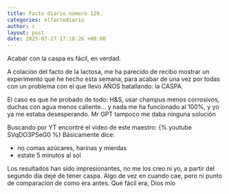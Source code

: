 ```yaml
---
title: Facto diario número 129.
categories: elfactodiario
author: c
layout: post
date: 2025-07-27 17:18:26 +00:00
---
```

Acabar con la caspa es fácil, en verdad.

A colación del facto de la lactosa, me ha parecido de recibo mostrar un experimento que he hecho esta semana, para acabar de una vez por todas con un problema con el que llevo AÑOS batallando: la CASPA.

El caso es que he probado de todo: H&S, usar champus menos corrosivos, duchas con agua menos caliente... y nada me ha funcionado al 100%, y yo ya me estaba desesperando. Mr GPT tampoco me daba ninguna solución

Buscando por YT encontré el video de este maestro: {% youtube SVqDO3PSeG0 %}
Básicamente dice:
   - no comas azúcares, harinas y mierdas
   - estate 5 minutos al sol

Los resultados han sido impresionantes, no me los creo ni yo, a partir del segundo día dejé de tener caspa. Algo de vez en cuando cae, pero ni punto de comparación de como era antes. Qué fácil era, Dios mío
